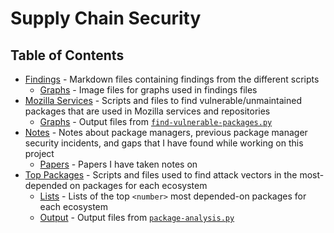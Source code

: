 # Supply Chain Security

## Table of Contents
- [Findings](/alex-bellon-internship/findings) - Markdown files containing findings from the different scripts
  - [Graphs](/alex-bellon-internship/findings/graphs) - Image files for graphs used in findings files
- [Mozilla Services](/alex-bellon-internship/mozilla-services) - Scripts and files to find vulnerable/unmaintained packages that are used in Mozilla services and repositories
  - [Graphs](/alex-bellon-internship/mozilla-services/output) - Output files from [`find-vulnerable-packages.py`](/mozilla-services/find-vulnerable-packages.py)
- [Notes](/alex-bellon-internship/notes) - Notes about package managers, previous package manager security incidents, and gaps that I have found while working on this project
  - [Papers](/alex-bellon-internship/notes/papers) - Papers I have taken notes on
- [Top Packages](/alex-bellon-internship/top-packages) - Scripts and files used to find attack vectors in the most-depended on packages for each ecosystem
  - [Lists](/alex-bellon-internship/top-packages/lists) - Lists of the top `<number>` most depended-on packages for each ecosystem
  - [Output](/alex-bellon-internship/top-packages/output) - Output files from [`package-analysis.py`](top-packages/package-analysis.py)
